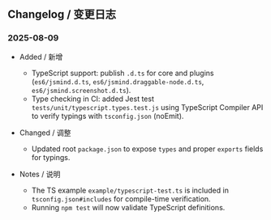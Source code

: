 ## Changelog / 变更日志

### 2025-08-09

-   Added / 新增

    -   TypeScript support: publish `.d.ts` for core and plugins (`es6/jsmind.d.ts`, `es6/jsmind.draggable-node.d.ts`, `es6/jsmind.screenshot.d.ts`).
    -   Type checking in CI: added Jest test `tests/unit/typescript.types.test.js` using TypeScript Compiler API to verify typings with `tsconfig.json` (noEmit).

-   Changed / 调整

    -   Updated root `package.json` to expose `types` and proper `exports` fields for typings.

-   Notes / 说明
    -   The TS example `example/typescript-test.ts` is included in `tsconfig.json#includes` for compile-time verification.
    -   Running `npm test` will now validate TypeScript definitions.
